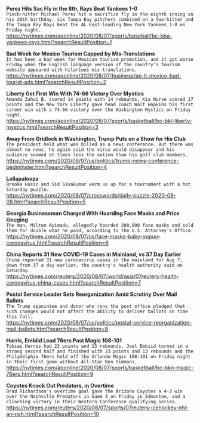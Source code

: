 **Perez Hits Sac Fly in the 8th, Rays Beat Yankees 1-0**\
`Pinch-hitter Michael Perez hit a sacrifice fly in the eighth inning on his 28th birthday, six Tampa Bay pitchers combined on a two-hitter and the Tampa Bay Rays beat the AL East-leading New York Yankees 1-0 on Friday night.`\
https://nytimes.com/aponline/2020/08/07/sports/baseball/bc-bba-yankees-rays.html?searchResultPosition=1

**Bad Week for Mexico Tourism Capped by Mis-Translations**\
`It has been a bad week for Mexican tourism promotion, and it got worse Friday when the English language version of the country’s tourism website appeared with hilarious mis-translations. `\
https://nytimes.com/aponline/2020/08/07/business/ap-lt-mexico-bad-tourist-ads.html?searchResultPosition=2

**Liberty Get First Win With 74-66 Victory Over Mystics**\
`Amanda Zahui B. scored 14 points with 14 rebounds, Kia Nurse scored 17 points and the New York Liberty gave head coach Walt Hopkins his first career win with a 74-66 victory over the Washington Mystics on Friday night.`\
https://nytimes.com/aponline/2020/08/07/sports/basketball/bc-bkl-liberty-mystics.html?searchResultPosition=3

**Away From Gridlock in Washington, Trump Puts on a Show for His Club**\
`The president held what was billed as a news conference. But there was almost no news, he again said the virus would disappear and his audience seemed at times less the nation than his golf club members.`\
https://nytimes.com/2020/08/07/us/politics/trump-news-conference-bedminster.html?searchResultPosition=4

**Lollapalooza**\
`Brooke Husic and Sid Sivakumar warm us up for a tournament with a hot Saturday puzzle.`\
https://nytimes.com/2020/08/07/crosswords/daily-puzzle-2020-08-08.html?searchResultPosition=5

**Georgia Businessman Charged With Hoarding Face Masks and Price Gouging**\
`The man, Milton Ayimadu, allegedly hoarded 200,000 face masks and sold them for double what he paid, according to the U.S. Attorney’s Office.`\
https://nytimes.com/2020/08/07/us/face-masks-baby-pupuu-coronavirus.html?searchResultPosition=6

**China Reports 31 New COVID-19 Cases in Mainland, vs 37 Day Earlier**\
`China reported 31 new coronavirus cases in the mainland for Aug 7, down from 37 a day earlier, the country's health authority said on Saturday.`\
https://nytimes.com/reuters/2020/08/07/world/asia/07reuters-health-coronavirus-china-cases.html?searchResultPosition=7

**Postal Service Leader Sets Reorganization Amid Scrutiny Over Mail Ballots**\
`The Trump appointee and donor who runs the post office pledged that such changes would not affect the ability to deliver ballots on time this fall.`\
https://nytimes.com/2020/08/07/us/politics/postal-service-reorganization-mail-ballots.html?searchResultPosition=8

**Harris, Embiid Lead 76ers Past Magic 108-101**\
`Tobias Harris had 23 points and 15 rebounds, Joel Embiid turned in a strong second half and finished with 23 points and 13 rebounds and the Philadelphia 76ers held off the Orlando Magic 108-101 on Friday night in their first game without All-Star Ben Simmons.`\
https://nytimes.com/aponline/2020/08/07/sports/basketball/bc-bkn-magic-76ers.html?searchResultPosition=9

**Coyotes Knock Out Predators, in Overtime**\
`Brad Richardson's overtime goal gave the Arizona Coyotes a 4-3 win over the Nashville Predators in Game 4 on Friday in Edmonton, and a clinching victory in their Western Conference qualifying series.`\
https://nytimes.com/reuters/2020/08/07/sports/07reuters-icehockey-nhl-ari-nsh.html?searchResultPosition=10

